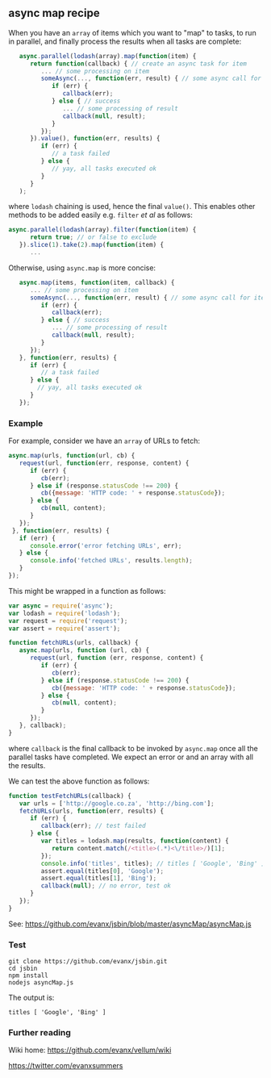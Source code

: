 

## async map recipe

When you have an `array` of items which you want to "map" to tasks, to run in parallel, and finally process the results when all tasks are complete:

```javascript
   async.parallel(lodash(array).map(function(item) {
      return function(callback) { // create an async task for item
         ... // some processing on item
         someAsync(..., function(err, result) { // some async call for item
            if (err) {
               callback(err);
            } else { // success
               ... // some processing of result
               callback(null, result);
            }
         });
      }).value(), function(err, results) {
         if (err) {
            // a task failed
         } else {
            // yay, all tasks executed ok
         }
      }
   );
```

where `lodash` chaining is used, hence the final `value()`. This enables other methods to be added easily e.g. `filter` <i>et al</i> as follows:

```javascript
async.parallel(lodash(array).filter(function(item) {
      return true; // or false to exclude
   }).slice(1).take(2).map(function(item) {
      ...
```

Otherwise, using `async.map` is more concise:

```javascript
   async.map(items, function(item, callback) {
      ... // some processing on item
      someAsync(..., function(err, result) { // some async call for item
         if (err) {
            callback(err);
         } else { // success
            ... // some processing of result
            callback(null, result);
         }
      });
   }, function(err, results) {
      if (err) {
         // a task failed
      } else {
        // yay, all tasks executed ok
      }
   });
```

### Example

For example, consider we have an `array` of URLs to fetch:

```javascript
async.map(urls, function(url, cb) {
   request(url, function(err, response, content) {
      if (err) {
         cb(err);
      } else if (response.statusCode !== 200) {
         cb({message: 'HTTP code: ' + response.statusCode});
      } else {
         cb(null, content);
      }
   });
 }, function(err, results) {
   if (err) {
      console.error('error fetching URLs', err);
   } else {
      console.info('fetched URLs', results.length);
   }
});
```

This might be wrapped in a function as follows:

```javascript
var async = require('async');
var lodash = require('lodash');
var request = require('request');
var assert = require('assert');

function fetchURLs(urls, callback) {
   async.map(urls, function (url, cb) {
      request(url, function (err, response, content) {
         if (err) {
            cb(err);
         } else if (response.statusCode !== 200) {
            cb({message: 'HTTP code: ' + response.statusCode});
         } else {
            cb(null, content);
         }
      });
   }, callback);
}
```
where `callback` is the final callback to be invoked by `async.map` once all the parallel tasks have completed. We expect an error or and an array with all the results.

We can test the above function as follows:

```javascript
function testFetchURLs(callback) {
   var urls = ['http://google.co.za', 'http://bing.com'];
   fetchURLs(urls, function(err, results) {
      if (err) {
         callback(err); // test failed
      } else {
         var titles = lodash.map(results, function(content) {
            return content.match(/<title>(.*)<\/title>/)[1];
         });
         console.info('titles', titles); // titles [ 'Google', 'Bing' ]
         assert.equal(titles[0], 'Google');
         assert.equal(titles[1], 'Bing');
         callback(null); // no error, test ok
      }
   });
}
```

See: https://github.com/evanx/jsbin/blob/master/asyncMap/asyncMap.js


### Test

```shell
git clone https://github.com/evanx/jsbin.git
cd jsbin
npm install
nodejs asyncMap.js
```

The output is:

```
titles [ 'Google', 'Bing' ]
```

### Further reading

Wiki home: https://github.com/evanx/vellum/wiki

https://twitter.com/evanxsummers
